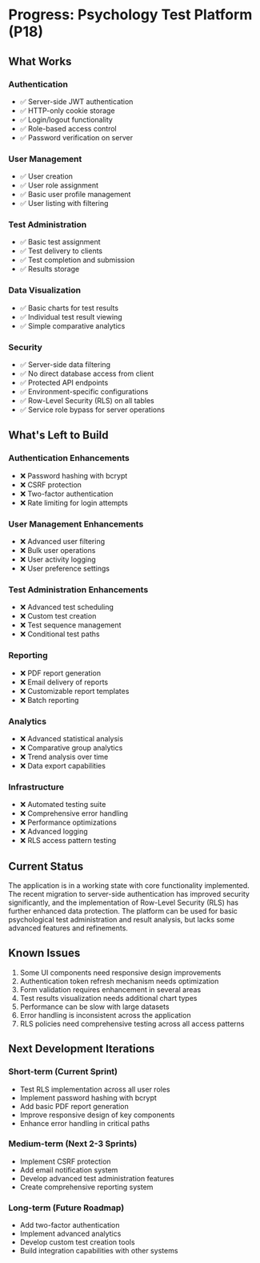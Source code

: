 # Progress: Psychology Test Platform (P18)

## What Works

### Authentication
- ✅ Server-side JWT authentication
- ✅ HTTP-only cookie storage
- ✅ Login/logout functionality
- ✅ Role-based access control
- ✅ Password verification on server

### User Management
- ✅ User creation
- ✅ User role assignment
- ✅ Basic user profile management
- ✅ User listing with filtering

### Test Administration
- ✅ Basic test assignment
- ✅ Test delivery to clients
- ✅ Test completion and submission
- ✅ Results storage

### Data Visualization
- ✅ Basic charts for test results
- ✅ Individual test result viewing
- ✅ Simple comparative analytics

### Security
- ✅ Server-side data filtering
- ✅ No direct database access from client
- ✅ Protected API endpoints
- ✅ Environment-specific configurations
- ✅ Row-Level Security (RLS) on all tables
- ✅ Service role bypass for server operations

## What's Left to Build

### Authentication Enhancements
- ❌ Password hashing with bcrypt
- ❌ CSRF protection
- ❌ Two-factor authentication
- ❌ Rate limiting for login attempts

### User Management Enhancements
- ❌ Advanced user filtering
- ❌ Bulk user operations
- ❌ User activity logging
- ❌ User preference settings

### Test Administration Enhancements
- ❌ Advanced test scheduling
- ❌ Custom test creation
- ❌ Test sequence management
- ❌ Conditional test paths

### Reporting
- ❌ PDF report generation
- ❌ Email delivery of reports
- ❌ Customizable report templates
- ❌ Batch reporting

### Analytics
- ❌ Advanced statistical analysis
- ❌ Comparative group analytics
- ❌ Trend analysis over time
- ❌ Data export capabilities

### Infrastructure
- ❌ Automated testing suite
- ❌ Comprehensive error handling
- ❌ Performance optimizations
- ❌ Advanced logging
- ❌ RLS access pattern testing

## Current Status

The application is in a working state with core functionality implemented. The recent migration to server-side authentication has improved security significantly, and the implementation of Row-Level Security (RLS) has further enhanced data protection. The platform can be used for basic psychological test administration and result analysis, but lacks some advanced features and refinements.

## Known Issues

1. Some UI components need responsive design improvements
2. Authentication token refresh mechanism needs optimization
3. Form validation requires enhancement in several areas
4. Test results visualization needs additional chart types
5. Performance can be slow with large datasets
6. Error handling is inconsistent across the application
7. RLS policies need comprehensive testing across all access patterns

## Next Development Iterations

### Short-term (Current Sprint)
- Test RLS implementation across all user roles
- Implement password hashing with bcrypt
- Add basic PDF report generation
- Improve responsive design of key components
- Enhance error handling in critical paths

### Medium-term (Next 2-3 Sprints)
- Implement CSRF protection
- Add email notification system
- Develop advanced test administration features
- Create comprehensive reporting system

### Long-term (Future Roadmap)
- Add two-factor authentication
- Implement advanced analytics
- Develop custom test creation tools
- Build integration capabilities with other systems 